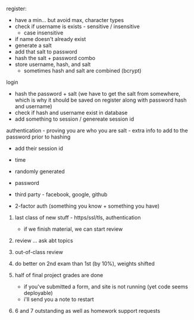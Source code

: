 register:

* have a min... but avoid max, character types
* check if username is exists - sensitive / insensitive
	* case insensitive
* if name doesn't already exist	
* generate a salt
* add that salt to password
* hash the salt + password combo
* store username, hash, and salt
	* sometimes hash and salt are combined (bcrypt)

login

* hash the password + salt (we have to get the salt from somewhere, which is why it should be saved on register along with password hash and username)
* check if hash and username exist in database
* add something to session / genereate session id


authentication - proving you are who you are
salt - extra info to add to the password prior to hashing

* add their session id
* time
* randomly generated

* password
* third party - facebook, google, github
* 2-factor auth (something you know + something you have)




1. last class of new stuff - https/ssl/tls, authentication
	* if we finish material, we can start review
2. review ... ask abt topics
3. out-of-class review

1. do better on 2nd exam than 1st (by 10%), weights shifted
2. half of final project grades are done
	* if you've submitted a form, and site is not running (yet code seems deployable)
	* i'll send you a note to restart
3. 6 and 7 outstanding as well as homework support requests
